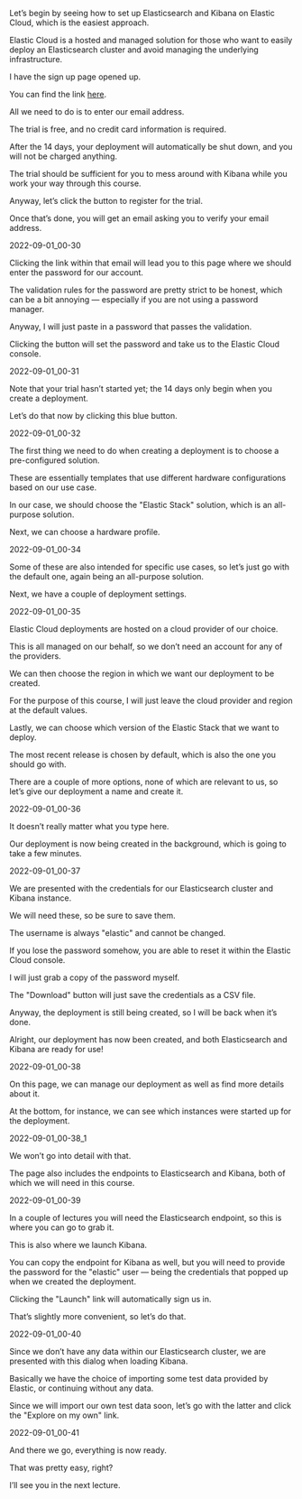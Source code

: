 Let’s begin by seeing how to set up Elasticsearch and Kibana on Elastic Cloud, which is the easiest approach.

Elastic Cloud is a hosted and managed solution for those who want to easily deploy an Elasticsearch cluster and avoid managing the underlying infrastructure.

I have the sign up page opened up.

You can find the link [here](https://info.elastic.co/elasticsearch-service-trial-course.html?blade=udemy&hulk=partner&gambit=guide-to-es).

All we need to do is to enter our email address.

The trial is free, and no credit card information is required.

After the 14 days, your deployment will automatically be shut down, and you will not be charged anything.

The trial should be sufficient for you to mess around with Kibana while you work your way through this course.

Anyway, let’s click the button to register for the trial.

Once that’s done, you will get an email asking you to verify your email address.

2022-09-01_00-30

Clicking the link within that email will lead you to this page where we should enter the password for our account.

The validation rules for the password are pretty strict to be honest, which can be a bit annoying — especially if you are not using a password manager.

Anyway, I will just paste in a password that passes the validation.

Clicking the button will set the password and take us to the Elastic Cloud console.

2022-09-01_00-31

Note that your trial hasn’t started yet; the 14 days only begin when you create a deployment.

Let’s do that now by clicking this blue button.

2022-09-01_00-32

The first thing we need to do when creating a deployment is to choose a pre-configured solution.

These are essentially templates that use different hardware configurations based on our use case.

In our case, we should choose the "Elastic Stack" solution, which is an all-purpose solution.

Next, we can choose a hardware profile.

2022-09-01_00-34

Some of these are also intended for specific use cases, so let’s just go with the default one, again being an all-purpose solution.

Next, we have a couple of deployment settings.

2022-09-01_00-35

Elastic Cloud deployments are hosted on a cloud provider of our choice.

This is all managed on our behalf, so we don’t need an account for any of the providers.

We can then choose the region in which we want our deployment to be created.

For the purpose of this course, I will just leave the cloud provider and region at the default values.

Lastly, we can choose which version of the Elastic Stack that we want to deploy.

The most recent release is chosen by default, which is also the one you should go with.

There are a couple of more options, none of which are relevant to us, so let’s give our deployment a name and create it.

2022-09-01_00-36

It doesn’t really matter what you type here.

Our deployment is now being created in the background, which is going to take a few minutes.

2022-09-01_00-37

We are presented with the credentials for our Elasticsearch cluster and Kibana instance.

We will need these, so be sure to save them.

The username is always "elastic" and cannot be changed.

If you lose the password somehow, you are able to reset it within the Elastic Cloud console.

I will just grab a copy of the password myself.

The "Download" button will just save the credentials as a CSV file.

Anyway, the deployment is still being created, so I will be back when it’s done.

Alright, our deployment has now been created, and both  Elasticsearch and Kibana are ready for use!

2022-09-01_00-38

On this page, we can manage our deployment as well as find more details about it.

At the bottom, for instance, we can see which instances were started up for the deployment.

2022-09-01_00-38_1

We won’t go into detail with that.

The page also includes the endpoints to Elasticsearch and Kibana, both of which we will need in this course.

2022-09-01_00-39

In a couple of lectures you will need the Elasticsearch endpoint, so this is where you can go to grab it.

This is also where we launch Kibana.

You can copy the endpoint for Kibana as well, but you will need to provide the password for the "elastic" user — being the credentials that popped up when we created the deployment.

Clicking the "Launch" link will automatically sign us in.

That’s slightly more convenient, so let’s do that.

2022-09-01_00-40

Since we don’t have any data within our Elasticsearch cluster, we are presented with this dialog when loading Kibana.

Basically we have the choice of importing some test data provided by Elastic, or continuing without any data.

Since we will import our own test data soon, let’s go with the latter and click the "Explore on my own" link.

2022-09-01_00-41

And there we go, everything is now ready.

That was pretty easy, right?

I’ll see you in the next lecture.

